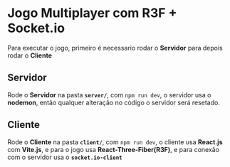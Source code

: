 # Jogo Multiplayer com R3F + Socket.io

Para executar o jogo, primeiro é necessario rodar o **Servidor** para depois rodar o **Cliente**

## Servidor

Rode o **Servidor** na pasta **`server/`**, com `npm run dev`, o servidor usa o **nodemon**, então qualquer alteração no código o servidor será resetado.

## Cliente

Rode o **Cliente** na pasta **`client/`**, com `npm run dev`, o cliente usa **React.js** com **Vite.js**, e para o jogo usa **React-Three-Fiber(R3F)**, e para conexão com o servidor usa o **`socket.io-client`**